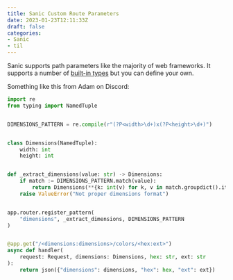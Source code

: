 ```yaml
---
title: Sanic Custom Route Parameters
date: 2023-01-23T12:11:33Z
draft: false
categories:
- Sanic 
- til
---
```


Sanic supports path parameters like the majority of web frameworks. It supports a number of [built-in types](https://sanic.dev/en/guide/basics/routing.html#path-parameters) but you can define your own. 

Something like this from Adam on Discord:

```python
import re
from typing import NamedTuple


DIMENSIONS_PATTERN = re.compile(r"(?P<width>\d+)x(?P<height>\d+)")


class Dimensions(NamedTuple):
    width: int
    height: int


def _extract_dimensions(value: str) -> Dimensions:
    if match := DIMENSIONS_PATTERN.match(value):
        return Dimensions(**{k: int(v) for k, v in match.groupdict().items()})
    raise ValueError("Not proper dimensions format")


app.router.register_pattern(
    "dimensions", _extract_dimensions, DIMENSIONS_PATTERN
)


@app.get("/<dimensions:dimensions>/colors/<hex:ext>")
async def handler(
    request: Request, dimensions: Dimensions, hex: str, ext: str
):
    return json({"dimensions": dimensions, "hex": hex, "ext": ext})
```
